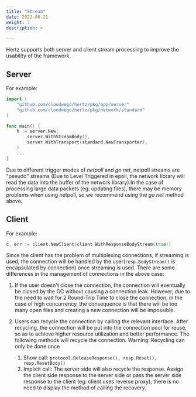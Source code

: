 ```yaml
---
title: "Stream"
date: 2022-06-21
weight: 7
description: >

---
```


Hertz supports both server and client stream processing to improve the usability of the framework.

## Server

For example:

```go
import (
    "github.com/cloudwego/hertz/pkg/app/server"
    "github.com/cloudwego/hertz/pkg/network/standard"
)

func main() {
    h := server.New(
        server.WithStreamBody(),
        server.WithTransport(standard.NewTransporter),
    )
    ...
}
```

Due to different trigger modes of *netpoll* and *go net*, netpoll streams are "pseudo" streams (Due to Level Triggered in epoll, the network library will read the data into the buffer of the network library).In the case of processing large data packets (eg: updating files), there may be memory problems when using netpoll, so we recommend using the *go net* method above.

## Client

For example: 

```go
c, err := client.NewClient(client.WithResponseBodyStream(true))
```

Since the client has the problem of multiplexing connections, if streaming is used, the connection will be handled by the user(`resp.BodyStream()` is encapsulated by connection) once streaming is used. There are some differences in the management of connections in the above case:

1. If the user doesn't close the connection, the connection will eventually be closed by the GC without causing a connection leak. However, due to the need to wait for 2 Round-Trip Time to close the connection, in the case of high concurrency, the consequence is that there will be too many open files and creating a new connection will be impossible.

2. Users can recycle the connection by calling the relevant interface. After recycling, the connection will be put into the connection pool for reuse, so as to achieve higher resource utilization and better performance. The following methods will recycle the connection. Warning: Recycling can only be done once
   1. Show call: `protocol.ReleaseResponse(), resp.Reset(), resp.ResetBody()`
   1. Implicit call: The server side will also recycle the response. Assign the client side response to the server side or pass the server side response to the client (eg: client uses reverse proxy), there is no need to display the method of calling the recovery.
